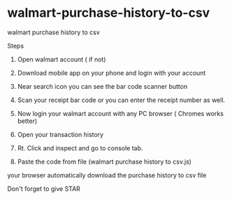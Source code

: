 # walmart-purchase-history-to-csv
walmart purchase history to csv

Steps

1. Open walmart account ( if not)
2. Download mobile app on your phone and login with your account
3. Near search icon you can see the bar code scanner button
4. Scan your receipt bar code or you can enter the receipt number as well.

5. Now login your walmart account with any PC browser ( Chromes works better)
6. Open your transaction history
7. Rt. Click and inspect and go to console tab.
8. Paste the code from file (walmart purchase history to csv.js)

your browser automatically download the purchase history to csv file



Don't forget to give STAR 
